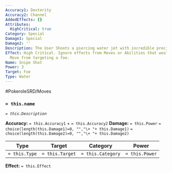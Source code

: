 ```yaml
---
Accuracy1: Dexterity
Accuracy2: Channel
AddedEffects: {}
Attributes:
  HighCritical: true
Category: Special
Damage1: Special
Damage2: ''
Description: The User Shoots a piercing water jet with incredible precision.
Effect: High Critical. Ignore effects from Moves or Abilities that would prevent this
  Move from targeting a foe.
Name: Snipe Shot
Power: 3
Target: Foe
Type: Water
---
```


#PokeroleSRD/Moves

### `= this.name`
*`= this.Description`*

**Accuracy:** `= this.Accuracy1` + `= this.Accuracy2`
**Damage:** `= this.Power` `= choice(length(this.Damage1)=0, "","\+ "+ this.Damage1)` `= choice(length(this.Damage2)=0, "","\+ "+ this.Damage2)`

| Type          | Target          | Category          | Power          |
| ------------- | --------------- | ----------------  | -------------- |
| `= this.Type` | `= this.Target` | `= this.Category` | `= this.Power` | 

**Effect:** `= this.Effect`